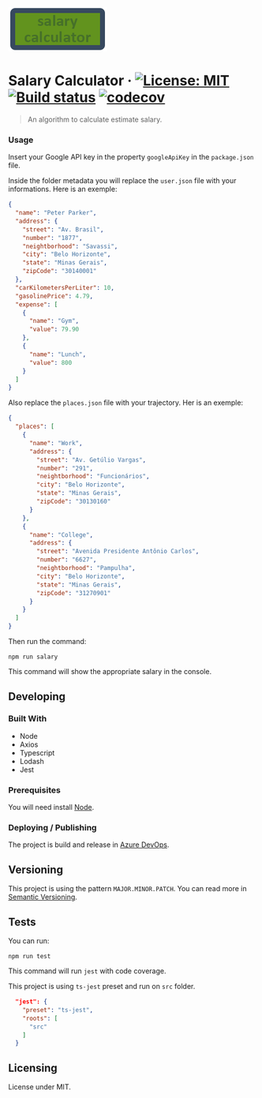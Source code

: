 ![Logo of the project](./src/assets/images/logo.png)

# Salary Calculator &middot; [![License: MIT](https://img.shields.io/badge/License-MIT-yellow.svg)](https://opensource.org/licenses/MIT) [![Build status](https://dev.azure.com/lucaslacerdacl/salary-calculator/_apis/build/status/salary-calculator)](https://dev.azure.com/lucaslacerdacl/salary-calculator/_build/latest?definitionId=-1) [![codecov](https://codecov.io/gh/lucaslacerdacl/salary-calculator/branch/master/graph/badge.svg?token=UVMzsNr6HU)](https://codecov.io/gh/lucaslacerdacl/salary-calculator)

> An algorithm to calculate estimate salary.


### Usage

Insert your Google API key in the property ```googleApiKey``` in the ```package.json``` file.

Inside the folder metadata you will replace the ```user.json``` file with your informations. Here is an exemple:

```json
{
  "name": "Peter Parker",
  "address": {
    "street": "Av. Brasil",
    "number": "1877",
    "neightborhood": "Savassi",
    "city": "Belo Horizonte",
    "state": "Minas Gerais",
    "zipCode": "30140001"
  },
  "carKilometersPerLiter": 10,
  "gasolinePrice": 4.79,
  "expense": [
    {
      "name": "Gym",
      "value": 79.90
    },
    {
      "name": "Lunch",
      "value": 800
    }
  ]
}
```

Also replace the ```places.json``` file with your trajectory. Her is an exemple:

```json
{
  "places": [
    {
      "name": "Work",
      "address": {
        "street": "Av. Getúlio Vargas",
        "number": "291",
        "neightborhood": "Funcionários",
        "city": "Belo Horizonte",
        "state": "Minas Gerais",
        "zipCode": "30130160"
      }
    },
    {
      "name": "College",
      "address": {
        "street": "Avenida Presidente Antônio Carlos",
        "number": "6627",
        "neightborhood": "Pampulha",
        "city": "Belo Horizonte",
        "state": "Minas Gerais",
        "zipCode": "31270901"
      }
    }
  ]
}
```

Then run the command:

```shell
npm run salary
```

This command will show the appropriate salary in the console.


## Developing

### Built With
* Node
* Axios
* Typescript
* Lodash
* Jest

### Prerequisites
You will need install [Node](https://nodejs.org).


### Deploying / Publishing
The project is build and release in  [Azure DevOps](https://dev.azure.com/lucaslacerdacl/salary-calculator).

## Versioning

This project is using the pattern ```MAJOR.MINOR.PATCH```. You can read more in [Semantic Versioning](http://semver.org/).


## Tests

You can run:

```shell
npm run test
```
This command will run ```jest``` with code coverage.

This project is using ```ts-jest``` preset and run on ```src``` folder.

```json
  "jest": {
    "preset": "ts-jest",
    "roots": [
      "src"
    ]
  }
```

## Licensing

License under MIT.